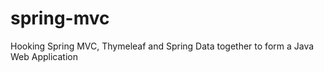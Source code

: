 spring-mvc
==========
Hooking Spring MVC, Thymeleaf and Spring Data together to form a Java Web Application
